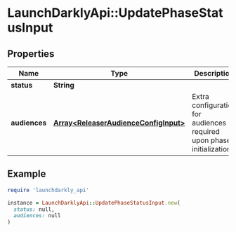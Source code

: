 # LaunchDarklyApi::UpdatePhaseStatusInput

## Properties

| Name | Type | Description | Notes |
| ---- | ---- | ----------- | ----- |
| **status** | **String** |  | [optional] |
| **audiences** | [**Array&lt;ReleaserAudienceConfigInput&gt;**](ReleaserAudienceConfigInput.md) | Extra configuration for audiences required upon phase initialization. | [optional] |

## Example

```ruby
require 'launchdarkly_api'

instance = LaunchDarklyApi::UpdatePhaseStatusInput.new(
  status: null,
  audiences: null
)
```


